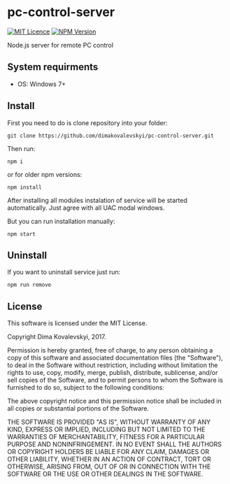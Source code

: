 # pc-control-server 

[![MIT Licence](https://badges.frapsoft.com/os/mit/mit.svg?v=103)](https://opensource.org/licenses/mit-license.php)
[![NPM Version](https://img.shields.io/npm/v/express.svg)](https://npmjs.org/)

Node.js server for remote PC control

## System requirments

 * OS: Windows 7+

## Install

First you need to do is clone repository into your folder:

```
git clone https://github.com/dimakovalevskyi/pc-control-server.git
```

Then run:

```
npm i
```

or for older npm versions:

```
npm install
```

After installing all modules instalation of service will be started automatically. Just agree with all UAC modal windows.

But you can run installation manually:

```
npm start
```

## Uninstall

If you want to uninstall service just run:

```
npm run remove
```

## License

This software is licensed under the MIT License.

Copyright Dima Kovalevskyi, 2017.

Permission is hereby granted, free of charge, to any person obtaining a copy of this software and associated documentation files (the "Software"), to deal in the Software without restriction, including without limitation the rights to use, copy, modify, merge, publish, distribute, sublicense, and/or sell copies of the Software, and to permit persons to whom the Software is furnished to do so, subject to the following conditions:

The above copyright notice and this permission notice shall be included in all copies or substantial portions of the Software.

THE SOFTWARE IS PROVIDED "AS IS", WITHOUT WARRANTY OF ANY KIND, EXPRESS OR IMPLIED, INCLUDING BUT NOT LIMITED TO THE WARRANTIES OF MERCHANTABILITY, FITNESS FOR A PARTICULAR PURPOSE AND NONINFRINGEMENT. IN NO EVENT SHALL THE AUTHORS OR COPYRIGHT HOLDERS BE LIABLE FOR ANY CLAIM, DAMAGES OR OTHER LIABILITY, WHETHER IN AN ACTION OF CONTRACT, TORT OR OTHERWISE, ARISING FROM, OUT OF OR IN CONNECTION WITH THE SOFTWARE OR THE USE OR OTHER DEALINGS IN THE SOFTWARE.
